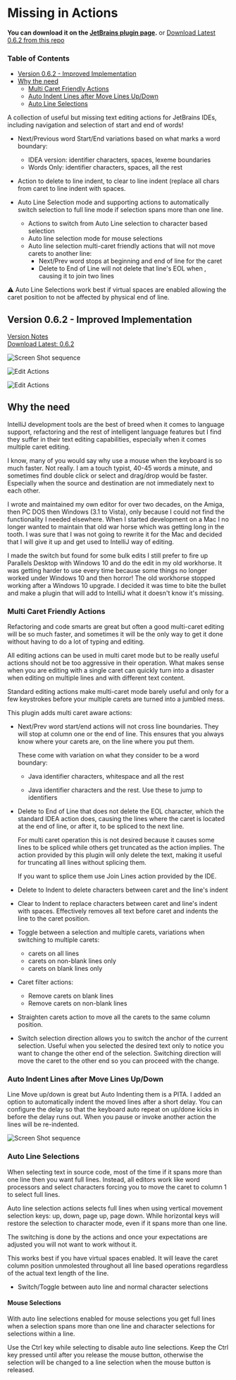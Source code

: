 # Missing in Actions

**You can download it on the [JetBrains plugin page].** or
[Download Latest 0.6.2 from this repo](dist/MissingInActions.0.6.2.zip)


[TOC]: #

### Table of Contents
- [Version 0.6.2 - Improved Implementation](#version-062---improved-implementation)
- [Why the need](#why-the-need)
    - [Multi Caret Friendly Actions](#multi-caret-friendly-actions)
    - [Auto Indent Lines after Move Lines Up/Down](#auto-indent-lines-after-move-lines-updown)
    - [Auto Line Selections](#auto-line-selections)


A collection of useful but missing text editing actions for JetBrains IDEs, including navigation
and selection of start and end of words!

* Next/Previous word Start/End variations based on what marks a word boundary:
    * IDEA version: identifier characters, spaces, lexeme boundaries
    * Words Only: identifier characters, spaces, all the rest

* Action to delete to line indent, to clear to line indent (replace all chars from caret to line
  indent with spaces.

* Auto Line Selection mode and supporting actions to automatically switch selection to full line
  mode if selection spans more than one line.
    * Actions to switch from Auto Line selection to character based selection
    * Auto line selection mode for mouse selections
    * Auto line selection multi-caret friendly actions that will not move carets to another
      line:
        * Next/Prev word stops at beginning and end of line for the caret
        * Delete to End of Line will not delete that line's EOL when , causing it to join two
          lines

:warning: Auto Line Selections work best if virtual spaces are enabled allowing the caret
position to not be affected by physical end of line.

## Version 0.6.2 - Improved Implementation

[Version Notes]  
[Download Latest: 0.6.2](dist/MissingInActions.0.6.2.zip) 

![Screen Shot sequence](assets/images/noload/MissingInActions.gif)

![Edit Actions](assets/images/EditActions.png)

![Edit Actions](/assets/images/ToolsSettings.png)

## Why the need

IntelliJ development tools are the best of breed when it comes to language support, refactoring
and the rest of intelligent language features but I find they suffer in their text editing
capabilities, especially when it comes multiple caret editing.

I know, many of you would say why use a mouse when the keyboard is so much faster. Not really. I
am a touch typist, 40-45 words a minute, and sometimes find double click or select and drag/drop
would be faster. Especially when the source and destination are not immediately next to each
other.

I wrote and maintained my own editor for over two decades, on the Amiga, then PC DOS then
Windows (3.1 to Vista), only because I could not find the functionality I needed elsewhere. When
I started development on a Mac I no longer wanted to maintain that old war horse which was
getting long in the tooth. I was sure that I was not going to rewrite it for the Mac and decided
that I will give it up and get used to IntelliJ way of editing.

I made the switch but found for some bulk edits I still prefer to fire up Parallels Desktop with
Windows 10 and do the edit in my old workhorse. It was getting harder to use every time because
some things no longer worked under Windows 10 and then horror! The old workhorse stopped working
after a Windows 10 upgrade. I decided it was time to bite the bullet and make a plugin that will
add to IntelliJ what it doesn't know it's missing.

### Multi Caret Friendly Actions

Refactoring and code smarts are great but often a good multi-caret editing will be so much
faster, and sometimes it will be the only way to get it done without having to do a lot of
typing and editing.

All editing actions can be used in multi caret mode but to be really useful actions should not
be too aggressive in their operation. What makes sense when you are editing with a single caret
can quickly turn into a disaster when editing on multiple lines and with different text content.

Standard editing actions make multi-caret mode barely useful and only for a few keystrokes
before your multiple carets are turned into a jumbled mess.

This plugin adds multi caret aware actions:

* Next/Prev word start/end actions will not cross line boundaries. They will stop at column one
  or the end of line. This ensures that you always know where your carets are, on the line where
  you put them.

    These come with variation on what they consider to be a word boundary:

    * Java identifier characters, whitespace and all the rest

    * Java identifier characters and the rest. Use these to jump to identifiers

* Delete to End of Line that does not delete the EOL character, which the standard IDEA action
  does, causing the lines where the caret is located at the end of line, or after it, to be
  spliced to the next line.

    For multi caret operation this is not desired because it causes some lines to be spliced
    while others get truncated as the action implies. The action provided by this plugin will
    only delete the text, making it useful for truncating all lines without splicing them.

    If you want to splice them use Join Lines action provided by the IDE.

* Delete to Indent to delete characters between caret and the line's indent

* Clear to Indent to replace characters between caret and line's indent with spaces. Effectively
  removes all text before caret and indents the line to the caret position.

* Toggle between a selection and multiple carets, variations when switching to multiple carets:
    * carets on all lines
    * carets on non-blank lines only
    * carets on blank lines only

* Caret filter actions:
    * Remove carets on blank lines
    * Remove carets on non-blank lines

* Straighten carets action to move all the carets to the same column position.

* Switch selection direction allows you to switch the anchor of the current selection. Useful
  when you selected the desired text only to notice you want to change the other end of the
  selection. Switching direction will move the caret to the other end so you can proceed with
  the change.

### Auto Indent Lines after Move Lines Up/Down

Line Move up/down is great but Auto Indenting them is a PITA. I added an option to automatically
indent the moved lines after a short delay. You can configure the delay so that the keyboard
auto repeat on up/done kicks in before the delay runs out. When you pause or invoke another
action the lines will be re-indented.

![Screen Shot sequence](assets/images/noload/AutoIndentAfterMoveLines.gif)

### Auto Line Selections

When selecting text in source code, most of the time if it spans more than one line then you
want full lines. Instead, all editors work like word processors and select characters forcing
you to move the caret to column 1 to select full lines.

Auto line selection actions selects full lines when using vertical movement selection keys: up,
down, page up, page down. While horizontal keys will restore the selection to character mode,
even if it spans more than one line.

The switching is done by the actions and once your expectations are adjusted you will not want
to work without it.

This works best if you have virtual spaces enabled. It will leave the caret column position
unmolested throughout all line based operations regardless of the actual text length of the
line.

* Switch/Toggle between auto line and normal character selections

#### Mouse Selections

With auto line selections enabled for mouse selections you get full lines when a selection spans
more than one line and character selections for selections within a line.

Use the Ctrl key while selecting to disable auto line selections. Keep the Ctrl key pressed
until after you release the mouse button, otherwise the selection will be changed to a line
selection when the mouse button is released.

[JetBrains plugin page]: https://plugins.jetbrains.com/plugin?pr=&pluginId=9257
[Version Notes]: /resources/META-INF/VERSION.md


